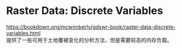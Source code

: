# Raster Data: Discrete Variables  
https://bookdown.org/mcwimberly/gdswr-book/raster-data-discrete-variables.html  
提供了一些可用于土地覆被变化的分析方法，但是需要较高的内存负载。
